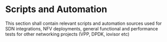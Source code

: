 # Scripts and Automation

This section shall contain relevant scripts and automation sources used for SDN integrations, NFV deployments, general functional and performance tests for other networking projects (VPP, DPDK, iovisor etc)


